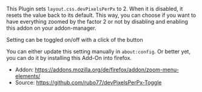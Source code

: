 This Plugin sets `layout.css.devPixelsPerPx` to 2.
When it is disabled, it resets the value back to its default. 
This way, you can choose if you want to have everything zoomed by the factor 2 or not by disabling and enabling this addon on your addon-manager.

Setting can be toggled on/off with a click of the button

You can either update this setting manually in `about:config`. 
Or better yet, you can do it by installing this Add-On into firefox.

 - Addon: https://addons.mozilla.org/de/firefox/addon/zoom-menu-elements/
 - Source: https://github.com/rubo77/devPixelsPerPx-Toggle

